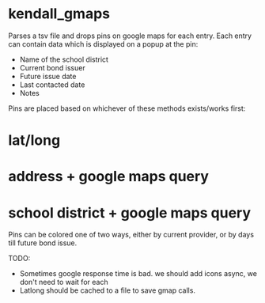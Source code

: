 # kendall_gmaps

Parses a tsv file and drops pins on google maps for each entry. Each entry can contain data which is displayed on a popup at the pin:
* Name of the school district
* Current bond issuer
* Future issue date
* Last contacted date
* Notes

Pins are placed based on whichever of these methods exists/works first:
# lat/long
# address + google maps query
# school district + google maps query

Pins can be colored one of two ways, either by current provider, or by days till future bond issue.


TODO:
* Sometimes google response time is bad. we should add icons async, we don't need to wait for each
* Latlong should be cached to a file to save gmap calls.


